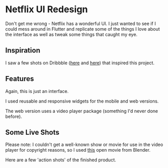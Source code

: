 # Netflix UI Redesign

Don't get me wrong - Netflix has a wonderful UI. I just wanted to see if I could mess around in Flutter and replicate some of the things I love about the interface as well as tweak some things that caught my eye.

## Inspiration
I saw a few shots on Dribbble ([here](https://dribbble.com/shots/5026483-Netflix-Mobile-App-Redesign/attachments) and [here](https://dribbble.com/shots/4987245-Netflix-Redesign)) that inspired this project. 

## Features
Again, this is just an interface. 

I used reusable and responsive widgets for the mobile and web versions. 

The web version uses a video player package (something I'd never done before). 

## Some Live Shots

Please note: I couldn't get a well-known show or movie for use in the video player for copyright reasons, so I used [this](http://publicdomainmovie.net/movie/sintel) open movie from Blender. 

Here are a few 'action shots' of the finished product. 

